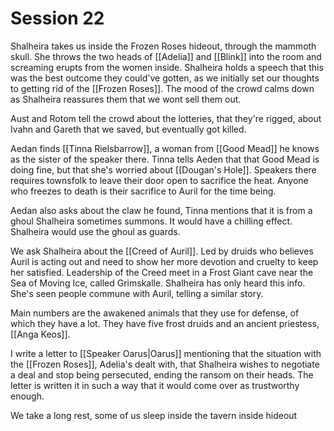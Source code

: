 # Session 22

Shalheira takes us inside the Frozen Roses hideout, through the mammoth skull. She throws the two heads of [[Adelia]] and [[Blink]] into the room and screaming erupts from the women inside. Shalheira holds a speech that this was the best outcome they could've gotten, as we initially set our thoughts to getting rid of the [[Frozen Roses]]. The mood of the crowd calms down as Shalheira reassures them that we wont sell them out.

Aust and Rotom tell the crowd about the lotteries, that they're rigged, about Ivahn and Gareth that we saved, but eventually got killed.

Aedan finds [[Tinna Rielsbarrow]], a woman from [[Good Mead]] he knows as the sister of the speaker there. Tinna tells Aeden that that Good Mead is doing fine, but that she's worried about [[Dougan's Hole]]. Speakers there requires townsfolk to leave their door open to sacrifice the heat. Anyone who freezes to death is their sacrifice to Auril for the time being.

Aedan also asks about the claw he found, Tinna mentions that it is from a ghoul Shalheira sometimes summons. It would have a chilling effect. Shalheira would use the ghoul as guards.

We ask Shalheira about the [[Creed of Auril]]. Led by druids who believes Auril is acting out and need to show her more devotion and cruelty to keep her satisfied. Leadership of the Creed meet in a Frost Giant cave near the Sea of Moving Ice, called Grimskalle. Shalheira has only heard this info. She's seen people commune with Auril, telling a similar story.

Main numbers are the awakened animals that they use for defense, of which they have a lot. They have five frost druids and an ancient priestess, [[Anga Keos]].

I write a letter to [[Speaker Oarus|Oarus]] mentioning that the situation with the [[Frozen Roses]], Adelia's dealt with, that Shalheira wishes to negotiate a deal and stop being persecuted, ending the ransom on their heads. The letter is written it in such a way that it would come over as trustworthy enough.

We take a long rest, some of us sleep inside the tavern inside hideout